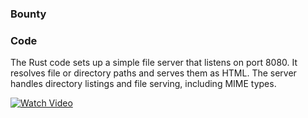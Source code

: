 ### Bounty 
### Code
The Rust code sets up a simple file server that listens on port 8080. It resolves file or directory paths and serves them as HTML. The server handles directory listings and file serving, including MIME types.

[![Watch Video](https://img.youtube.com/vi/6xC5qyUPz50/0.jpg)](https://youtu.be/6xC5qyUPz50)

